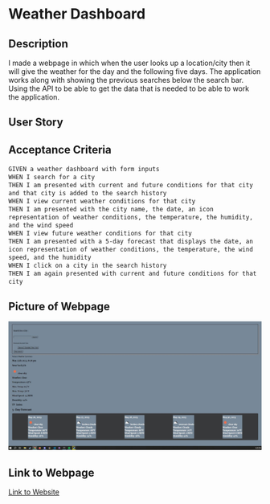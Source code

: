 # Weather Dashboard



## Description

I made a webpage in which when the user looks up a location/city then it will give the weather for the day and the following five days. The application works along with showing the previous searches below the search bar. Using the API to be able to get the data that is needed to be able to work the application.

## User Story



## Acceptance Criteria

```
GIVEN a weather dashboard with form inputs
WHEN I search for a city
THEN I am presented with current and future conditions for that city and that city is added to the search history
WHEN I view current weather conditions for that city
THEN I am presented with the city name, the date, an icon representation of weather conditions, the temperature, the humidity, and the wind speed
WHEN I view future weather conditions for that city
THEN I am presented with a 5-day forecast that displays the date, an icon representation of weather conditions, the temperature, the wind speed, and the humidity
WHEN I click on a city in the search history
THEN I am again presented with current and future conditions for that city
```

## Picture of Webpage

![Weather-Dashboard](./assets/images/1234.JPG)

## Link to Webpage

[Link to Website]()